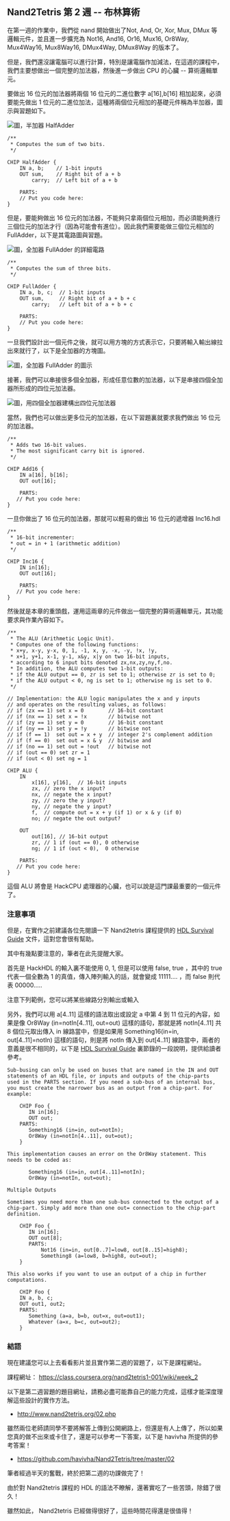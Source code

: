 ## Nand2Tetris 第 2 週 -- 布林算術

在第一週的作業中，我們從 nand 開始做出了Not, And, Or, Xor, Mux, DMux 等邏輯元件，並且進一步擴充為 Not16, And16, Or16, Mux16, Or8Way, Mux4Way16, Mux8Way16, DMux4Way, DMux8Way 的版本了。

但是，我們還沒讓電腦可以進行計算，特別是讓電腦作加減法，在這週的課程中，我們主要想做出一個完整的加法器，然後進一步做出 CPU 的心臟 -- 算術邏輯單元。

要做出 16 位元的加法器將兩個 16 位元的二進位數字 a[16],b[16] 相加起來，必須要能先做出 1 位元的二進位加法，這種將兩個位元相加的基礎元件稱為半加器，圖示與習題如下。

![圖，半加器 HalfAdder](Half_Adder.svg.png)

```
/**
 * Computes the sum of two bits.
 */

CHIP HalfAdder {
    IN a, b;    // 1-bit inputs
    OUT sum,    // Right bit of a + b 
        carry;  // Left bit of a + b

    PARTS:
    // Put you code here:
}
```

但是，要能夠做出 16 位元的加法器，不能夠只拿兩個位元相加，而必須能夠進行三個位元的加法才行（因為可能會有進位）。因此我們需要能做三個位元相加的 FullAdder，以下是其電路圖與習題。

![圖，全加器 FullAdder 的詳細電路](Full-adder_logic_diagram.svg.png)

```
/**
 * Computes the sum of three bits.
 */

CHIP FullAdder {
    IN a, b, c;  // 1-bit inputs
    OUT sum,     // Right bit of a + b + c
        carry;   // Left bit of a + b + c

    PARTS:
    // Put you code here:
}
```

一旦我們設計出一個元件之後，就可以用方塊的方式表示它，只要將輸入輸出線拉出來就行了，以下是全加器的方塊圖。

![圖，全加器 FullAdder 的圖示](220px-1-bit_full-adder.svg.png)

接著，我們可以串接很多個全加器，形成任意位數的加法器，以下是串接四個全加器所形成的四位元加法器。

![圖，用四個全加器建構出四位元加法器](500px-4-bit_ripple_carry_adder.svg.png)

當然，我們也可以做出更多位元的加法器，在以下習題裏就要求我們做出 16 位元的加法器。

```
/**
 * Adds two 16-bit values.
 * The most significant carry bit is ignored.
 */

CHIP Add16 {
    IN a[16], b[16];
    OUT out[16];

    PARTS:
   // Put you code here:
}
```

一旦你做出了 16 位元的加法器，那就可以輕易的做出 16 位元的遞增器 Inc16.hdl

```
/**
 * 16-bit incrementer:
 * out = in + 1 (arithmetic addition)
 */

CHIP Inc16 {
    IN in[16];
    OUT out[16];

    PARTS:
   // Put you code here:
}
```

然後就是本章的重頭戲，運用這兩章的元件做出一個完整的算術邏輯單元，其功能要求與作業內容如下。

```
/**
 * The ALU (Arithmetic Logic Unit).
 * Computes one of the following functions:
 * x+y, x-y, y-x, 0, 1, -1, x, y, -x, -y, !x, !y,
 * x+1, y+1, x-1, y-1, x&y, x|y on two 16-bit inputs, 
 * according to 6 input bits denoted zx,nx,zy,ny,f,no.
 * In addition, the ALU computes two 1-bit outputs:
 * if the ALU output == 0, zr is set to 1; otherwise zr is set to 0;
 * if the ALU output < 0, ng is set to 1; otherwise ng is set to 0.
 */

// Implementation: the ALU logic manipulates the x and y inputs
// and operates on the resulting values, as follows:
// if (zx == 1) set x = 0        // 16-bit constant
// if (nx == 1) set x = !x       // bitwise not
// if (zy == 1) set y = 0        // 16-bit constant
// if (ny == 1) set y = !y       // bitwise not
// if (f == 1)  set out = x + y  // integer 2's complement addition
// if (f == 0)  set out = x & y  // bitwise and
// if (no == 1) set out = !out   // bitwise not
// if (out == 0) set zr = 1
// if (out < 0) set ng = 1

CHIP ALU {
    IN  
        x[16], y[16],  // 16-bit inputs        
        zx, // zero the x input?
        nx, // negate the x input?
        zy, // zero the y input?
        ny, // negate the y input?
        f,  // compute out = x + y (if 1) or x & y (if 0)
        no; // negate the out output?

    OUT 
        out[16], // 16-bit output
        zr, // 1 if (out == 0), 0 otherwise
        ng; // 1 if (out < 0),  0 otherwise

    PARTS:
   // Put you code here:
}
```

這個 ALU 將會是 HackCPU 處理器的心臟，也可以說是這門課最重要的一個元件了。

### 注意事項

但是，在實作之前建議各位先閱讀一下 Nand2tetris 課程提供的 [HDL Survival Guide](http://www.nand2tetris.org/software/HDL%20Survival%20Guide.html) 文件，這對您會很有幫助。

其中有幾點要注意的，筆者在此先提醒大家。

首先是 HackHDL 的輸入裏不能使用 0, 1, 但是可以使用 false, true ，其中的 true 代表一個全數為 1 的真值，傳入陣列輸入的話，就會變成 11111.... ，而 false 則代表 00000.....

注意下列範例，您可以將某些線路分別輸出或輸入

另外，我們可以用 a[4..11] 這樣的語法取出或設定 a 中第 4 到 11 位元的內容，如果是像 Or8Way (in=notIn[4..11], out=out) 這樣的語句，那就是將 notIn[4..11] 共 8 個位元取出傳入 in 線路當中，但是如果用 Something16(in=in, out[4..11]=notIn) 這樣的語句，則是將 notIn 傳入到 out[4..11] 線路當中，兩者的意義是很不相同的，以下是 [HDL Survival Guide](http://www.nand2tetris.org/software/HDL%20Survival%20Guide.html) 裏節錄的一段說明，提供給讀者參考。

```
Sub-busing can only be used on buses that are named in the IN and OUT statements of an HDL file, or inputs and outputs of the chip-parts used in the PARTS section. If you need a sub-bus of an internal bus, you must create the narrower bus as an output from a chip-part. For example:

	CHIP Foo {
	   IN in[16];
	   OUT out;
	PARTS:
	   Something16 (in=in, out=notIn);
	   Or8Way (in=notIn[4..11], out=out);
	}

This implementation causes an error on the Or8Way statement. This needs to be coded as:

	   Something16 (in=in, out[4..11]=notIn);
	   Or8Way (in=notIn, out=out);

Multiple Outputs

Sometimes you need more than one sub-bus connected to the output of a chip-part. Simply add more than one out= connection to the chip-part definition.

	CHIP Foo {
	   IN in[16];
	   OUT out[8];
	   PARTS:
	       Not16 (in=in, out[0..7]=low8, out[8..15]=high8);
	       Something8 (a=low8, b=high8, out=out);
	}

This also works if you want to use an output of a chip in further computations.

	CHIP Foo {
	IN a, b, c;
	OUT out1, out2;
	PARTS:
	   Something (a=a, b=b, out=x, out=out1);
	   Whatever (a=x, b=c, out=out2);
	}
```


### 結語

現在建議您可以上去看看影片並且實作第二週的習題了，以下是課程網址。

課程網址： <https://class.coursera.org/nand2tetris1-001/wiki/week_2>

以下是第二週習題的題目網址，請務必盡可能靠自己的能力完成，這樣才能深度理解這些設計的實作方法。

* <http://www.nand2tetris.org/02.php>

雖然兩位老師請同學不要將解答上傳到公開網路上，但還是有人上傳了，所以如果您真的做不出來或卡住了，還是可以參考一下答案，以下是 havivha 所提供的參考答案！

* <https://github.com/havivha/Nand2Tetris/tree/master/02>


筆者經過半天的奮戰，終於把第二週的功課做完了！

由於對 Nand2tetris 課程的 HDL 的語法不瞭解，還著實吃了一些苦頭，除錯了很久！

雖然如此， Nand2tetris 已經做得很好了，這些時間花得還是很值得！






